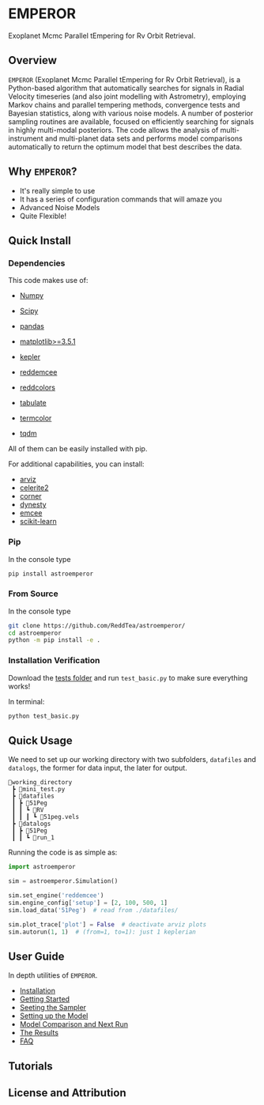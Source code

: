 # EMPEROR
Exoplanet Mcmc Parallel tEmpering for Rv Orbit Retrieval.


## Overview
`EMPEROR` (Exoplanet Mcmc Parallel tEmpering for Rv Orbit Retrieval), is a Python-based algorithm that automatically searches for signals in Radial Velocity timeseries (and also joint modelling with Astrometry), employing Markov chains and parallel tempering methods, convergence tests and Bayesian statistics, along with various noise models. A number of posterior sampling routines are available, focused on efficiently searching for signals in highly multi-modal posteriors. The code allows the analysis of multi-instrument and multi-planet data sets and performs model comparisons automatically to return the optimum model that best describes the data.


## Why `EMPEROR`?

  - It's really simple to use
  - It has a series of configuration commands that will amaze you
  - Advanced Noise Models
  - Quite Flexible!

## Quick Install
### Dependencies
This code makes use of:

  - [Numpy](https://numpy.org)
  - [Scipy](https://scipy.org)
  - [pandas](https://pandas.pydata.org)
  - [matplotlib>=3.5.1](https://matplotlib.org)

  - [kepler](https://github.com/dfm/kepler.py)
  - [reddemcee](https://github.com/ReddTea/reddemcee/)
  - [reddcolors](https://github.com/ReddTea/reddcolors/)
  - [tabulate](https://pypi.org/project/tabulate/)
  - [termcolor](https://pypi.python.org/pypi/termcolor)
  - [tqdm](https://pypi.python.org/pypi/tqdm)

All of them can be easily installed with pip.

For additional capabilities, you can install:

  - [arviz](https://arviz-devs.github.io/arviz/)
  - [celerite2](https://celerite2.readthedocs.io/en/latest/)
  - [corner](https://pypi.python.org/pypi/corner)
  - [dynesty](https://dynesty.readthedocs.io/en/stable/)
  - [emcee](http://dan.iel.fm/emcee/current/)
  - [scikit-learn](https://scikit-learn.org/stable/)

### Pip
In the console type
```sh
pip install astroemperor
```

### From Source
In the console type
```sh
git clone https://github.com/ReddTea/astroemperor/
cd astroemperor
python -m pip install -e .
```

### Installation Verification
Download the [tests folder](https://github.com/ReddTea/astroemperor/tree/main/tests) and run `test_basic.py` to make sure everything works!

In terminal:

```sh
python test_basic.py
```

## Quick Usage
We need to set up our working directory with two subfolders, `datafiles` and `datalogs`, the former for data input, the later for output.

```
📂working_directory
 ┣ 📜mini_test.py
 ┣ 📂datafiles
 ┃ ┣ 📂51Peg
 ┃ ┃ ┗ 📂RV
 ┃ ┃ ┃ ┗ 📜51peg.vels
 ┣ 📂datalogs
 ┃ ┣ 📂51Peg
 ┃ ┃ ┗ 📂run_1
```

Running the code is as simple as:

```python
import astroemperor

sim = astroemperor.Simulation()

sim.set_engine('reddemcee')
sim.engine_config['setup'] = [2, 100, 500, 1]
sim.load_data('51Peg')  # read from ./datafiles/

sim.plot_trace['plot'] = False  # deactivate arviz plots
sim.autorun(1, 1)  # (from=1, to=1): just 1 keplerian

```


## User Guide

In depth utilities of `EMPEROR`.

- [Installation](user-guide/ug-installation.md)
- [Getting Started](user-guide/ug-getting-started.md)
- [Seeting the Sampler](user-guide/ug-the-samplers.md)
- [Setting up the Model](user-guide/ug-the-model.md)
- [Model Comparison and Next Run](user-guide/ug-model-comparison.md)
- [The Results](user-guide/ug-the-results.md)
- [FAQ](user-guide/ug-FAQ.md)


## Tutorials

## License and Attribution